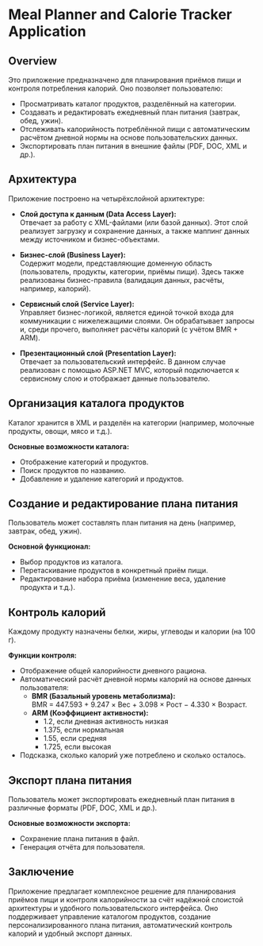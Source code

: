 # Meal Planner and Calorie Tracker Application

## Overview
Это приложение предназначено для планирования приёмов пищи и контроля потребления калорий. Оно позволяет пользователю:
- Просматривать каталог продуктов, разделённый на категории.
- Создавать и редактировать ежедневный план питания (завтрак, обед, ужин).
- Отслеживать калорийность потреблённой пищи с автоматическим расчётом дневной нормы на основе пользовательских данных.
- Экспортировать план питания в внешние файлы (PDF, DOC, XML и др.).

## Архитектура
Приложение построено на четырёхслойной архитектуре:

- **Слой доступа к данным (Data Access Layer):**  
  Отвечает за работу с XML-файлами (или базой данных). Этот слой реализует загрузку и сохранение данных, а также маппинг данных между источником и бизнес-объектами.

- **Бизнес-слой (Business Layer):**  
  Содержит модели, представляющие доменную область (пользователь, продукты, категории, приёмы пищи). Здесь также реализованы бизнес-правила (валидация данных, расчёты, например, калорий).

- **Сервисный слой (Service Layer):**  
  Управляет бизнес-логикой, является единой точкой входа для коммуникации с нижележащими слоями. Он обрабатывает запросы и, среди прочего, выполняет расчёты калорий (с учётом BMR + ARM).

- **Презентационный слой (Presentation Layer):**  
  Отвечает за пользовательский интерфейс. В данном случае реализован с помощью ASP.NET MVC, который подключается к сервисному слою и отображает данные пользователю.

## Организация каталога продуктов
Каталог хранится в XML и разделён на категории (например, молочные продукты, овощи, мясо и т.д.).

**Основные возможности каталога:**
- Отображение категорий и продуктов.
- Поиск продуктов по названию.
- Добавление и удаление категорий и продуктов.

## Создание и редактирование плана питания
Пользователь может составлять план питания на день (например, завтрак, обед, ужин).

**Основной функционал:**
- Выбор продуктов из каталога.
- Перетаскивание продуктов в конкретный приём пищи.
- Редактирование набора приёма (изменение веса, удаление продукта и т.д.).

## Контроль калорий
Каждому продукту назначены белки, жиры, углеводы и калории (на 100 г).

**Функции контроля:**
- Отображение общей калорийности дневного рациона.
- Автоматический расчёт дневной нормы калорий на основе данных пользователя:
  - **BMR (Базальный уровень метаболизма):**  
    BMR = 447.593 + 9.247 × Вес + 3.098 × Рост − 4.330 × Возраст.
  - **ARM (Коэффициент активности):**  
    - 1.2, если дневная активность низкая  
    - 1.375, если нормальная  
    - 1.55, если средняя  
    - 1.725, если высокая  
- Подсказка, сколько калорий уже потреблено и сколько осталось.

## Экспорт плана питания
Пользователь может экспортировать ежедневный план питания в различные форматы (PDF, DOC, XML и др.).

**Основные возможности экспорта:**
- Сохранение плана питания в файл.
- Генерация отчёта для пользователя.

## Заключение
Приложение предлагает комплексное решение для планирования приёмов пищи и контроля калорийности за счёт надёжной слоистой архитектуры и удобного пользовательского интерфейса. Оно поддерживает управление каталогом продуктов, создание персонализированного плана питания, автоматический контроль калорий и удобный экспорт данных.

